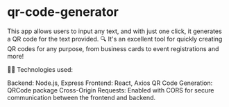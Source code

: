 # qr-code-generator


This app allows users to input any text, and with just one click, it generates a QR code for the text provided. 🔍 It's an excellent tool for quickly creating QR codes for any purpose, from business cards to event registrations and more!

👨‍💻 Technologies used:

Backend: Node.js, Express
Frontend: React, Axios
QR Code Generation: QRCode package
Cross-Origin Requests: Enabled with CORS for secure communication between the frontend and backend.
